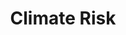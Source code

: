 ---
title: "Climate Risk"
slug: "/earth/climate/climate-risk"
description: "Assessment and monitoring of climate-related risks and vulnerabilities."
areas:
  - title: "Physical Risks"
    sub-areas:
      - "Extreme weather events: heatwaves, storms, floods, and droughts"
      - "Sea level rise and coastal erosion"
      - "Glacial melting and permafrost thawing"
  - title: "Socio-Economic Risks"
    sub-areas:
      - "Impact on agriculture, food security, and water resources"
      - "Vulnerability of communities and infrastructure"
      - "Economic losses due to climate hazards"
  - title: "Environmental Risks"
    sub-areas:
      - "Biodiversity loss and ecosystem disruption"
      - "Forest degradation and desertification"
      - "Ocean acidification and coral bleaching"
  - title: "Risk Assessment and Modeling"
    sub-areas:
      - "Climate hazard mapping and monitoring"
      - "Scenario modeling and predictive analytics"
      - "Integration with early warning systems"
  - title: "Adaptation and Mitigation Strategies"
    sub-areas:
      - "Disaster preparedness and resilience planning"
      - "Policy and regulatory frameworks for climate adaptation"
      - "Nature-based solutions to reduce vulnerability"
---